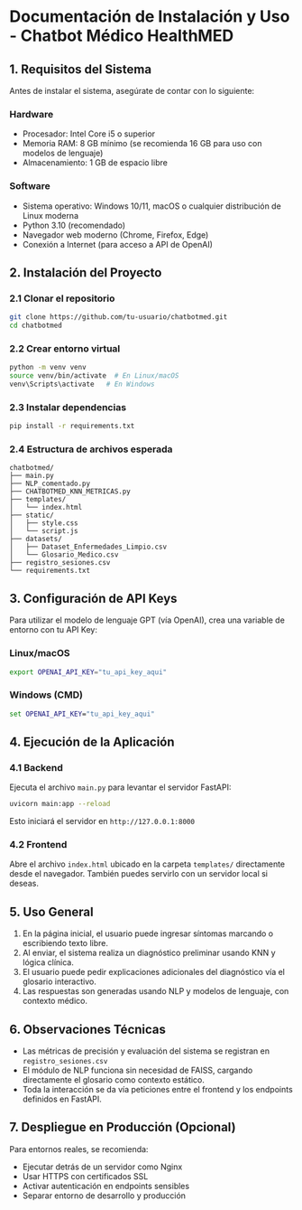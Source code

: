 
# Documentación de Instalación y Uso - Chatbot Médico HealthMED

## 1. Requisitos del Sistema

Antes de instalar el sistema, asegúrate de contar con lo siguiente:

### Hardware
- Procesador: Intel Core i5 o superior
- Memoria RAM: 8 GB mínimo (se recomienda 16 GB para uso con modelos de lenguaje)
- Almacenamiento: 1 GB de espacio libre

### Software
- Sistema operativo: Windows 10/11, macOS o cualquier distribución de Linux moderna
- Python 3.10 (recomendado)
- Navegador web moderno (Chrome, Firefox, Edge)
- Conexión a Internet (para acceso a API de OpenAI)

## 2. Instalación del Proyecto

### 2.1 Clonar el repositorio

```bash
git clone https://github.com/tu-usuario/chatbotmed.git
cd chatbotmed
```

### 2.2 Crear entorno virtual

```bash
python -m venv venv
source venv/bin/activate  # En Linux/macOS
venv\Scripts\activate   # En Windows
```

### 2.3 Instalar dependencias

```bash
pip install -r requirements.txt
```

### 2.4 Estructura de archivos esperada

```
chatbotmed/
├── main.py
├── NLP_comentado.py
├── CHATBOTMED_KNN_METRICAS.py
├── templates/
│   └── index.html
├── static/
│   ├── style.css
│   └── script.js
├── datasets/
│   ├── Dataset_Enfermedades_Limpio.csv
│   └── Glosario_Medico.csv
├── registro_sesiones.csv
└── requirements.txt
```

## 3. Configuración de API Keys

Para utilizar el modelo de lenguaje GPT (vía OpenAI), crea una variable de entorno con tu API Key:

### Linux/macOS

```bash
export OPENAI_API_KEY="tu_api_key_aqui"
```

### Windows (CMD)

```cmd
set OPENAI_API_KEY="tu_api_key_aqui"
```

## 4. Ejecución de la Aplicación

### 4.1 Backend

Ejecuta el archivo `main.py` para levantar el servidor FastAPI:

```bash
uvicorn main:app --reload
```

Esto iniciará el servidor en `http://127.0.0.1:8000`

### 4.2 Frontend

Abre el archivo `index.html` ubicado en la carpeta `templates/` directamente desde el navegador. También puedes servirlo con un servidor local si deseas.

## 5. Uso General

1. En la página inicial, el usuario puede ingresar síntomas marcando o escribiendo texto libre.
2. Al enviar, el sistema realiza un diagnóstico preliminar usando KNN y lógica clínica.
3. El usuario puede pedir explicaciones adicionales del diagnóstico vía el glosario interactivo.
4. Las respuestas son generadas usando NLP y modelos de lenguaje, con contexto médico.

## 6. Observaciones Técnicas

- Las métricas de precisión y evaluación del sistema se registran en `registro_sesiones.csv`
- El módulo de NLP funciona sin necesidad de FAISS, cargando directamente el glosario como contexto estático.
- Toda la interacción se da vía peticiones entre el frontend y los endpoints definidos en FastAPI.

## 7. Despliegue en Producción (Opcional)

Para entornos reales, se recomienda:
- Ejecutar detrás de un servidor como Nginx
- Usar HTTPS con certificados SSL
- Activar autenticación en endpoints sensibles
- Separar entorno de desarrollo y producción
